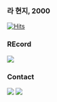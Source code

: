 ### 라 현지, 2000


[![Hits](https://hits.seeyoufarm.com/api/count/incr/badge.svg?url=https%3A%2F%2Fgithub.com%2Fraxchaz&count_bg=%2379C83D&title_bg=%23555555&icon=&icon_color=%23E7E7E7&title=hits&edge_flat=false)](https://hits.seeyoufarm.com)

### REcord
<a href="https://velog.io/@rachaz"><img src="https://img.shields.io/badge/velog-20C997?style=flat&logo=velog&logoColor=white"/></a>

### Contact
<a href="http://www.instagram.com/wasitright/?next=%2F"><img src="https://img.shields.io/badge/instagram-E4405F?style=flat-square&logo=instagram&logoColor=white"/></a>
<a href="(https://mail.google.com/mail/u/1/#inbox"><img src="https://img.shields.io/badge/Gmail-EA4335?style=flat-square&logo=firebase&logoColor=white"/></a>
